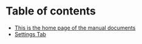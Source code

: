 # Table of contents

* [This is the home page of the manual documents](README.md)
* [Settings Tab](settings-tab.md)
